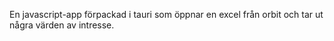 En javascript-app förpackad i tauri som öppnar en excel från orbit och tar ut några värden av intresse.
